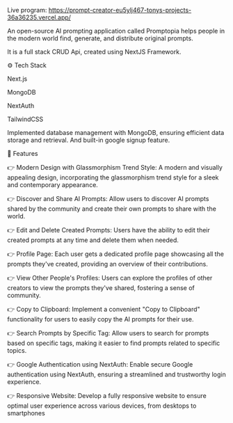
Live program: https://prompt-creator-eu5ylj467-tonys-projects-36a36235.vercel.app/

An open-source AI prompting application called Promptopia helps people in the modern world find, generate, and distribute original prompts. 

It is a full stack CRUD Api, created using NextJS Framework. 

⚙️ Tech Stack

Next.js

MongoDB

NextAuth

TailwindCSS

Implemented database management with MongoDB, ensuring efficient data storage and retrieval. And built-in google signup feature.  

🔋 Features

👉 Modern Design with Glassmorphism Trend Style: A modern and visually appealing design, incorporating the glassmorphism trend style for a sleek and contemporary appearance.

👉 Discover and Share AI Prompts: Allow users to discover AI prompts shared by the community and create their own prompts to share with the world.

👉 Edit and Delete Created Prompts: Users have the ability to edit their created prompts at any time and delete them when needed.

👉 Profile Page: Each user gets a dedicated profile page showcasing all the prompts they've created, providing an overview of their contributions.

👉 View Other People's Profiles: Users can explore the profiles of other creators to view the prompts they've shared, fostering a sense of community.

👉 Copy to Clipboard: Implement a convenient "Copy to Clipboard" functionality for users to easily copy the AI prompts for their use.

👉 Search Prompts by Specific Tag: Allow users to search for prompts based on specific tags, making it easier to find prompts related to specific topics.

👉 Google Authentication using NextAuth: Enable secure Google authentication using NextAuth, ensuring a streamlined and trustworthy login experience.

👉 Responsive Website: Develop a fully responsive website to ensure optimal user experience across various devices, from desktops to smartphones
